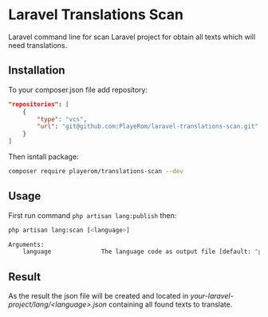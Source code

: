 # Laravel Translations Scan

Laravel command line for scan Laravel project for obtain all texts which will need translations.

## Installation

To your composer.json file add repository:

```json
"repositories": [
    {
        "type": "vcs",
        "url": "git@github.com:PlayeRom/laravel-translations-scan.git"
    }
]
```

Then isntall package:

```bash
composer require playerom/translations-scan --dev
```

## Usage

First run command `php artisan lang:publish` then:


```bash
php artisan lang:scan [<language>]

Arguments:
    language              The language code as output file [default: "pl"]
```

## Result

As the result the json file will be created and located in *your-laravel-project/lang/&lt;language&gt;.json* containing all found texts to translate.
